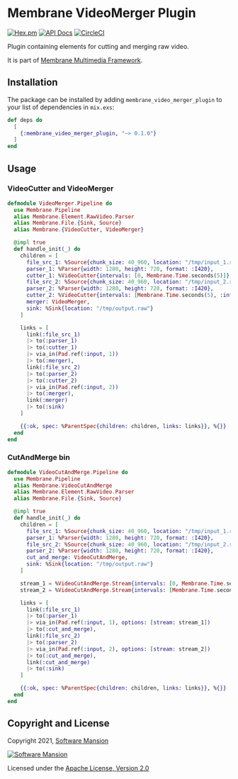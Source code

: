 # Membrane VideoMerger Plugin

[![Hex.pm](https://img.shields.io/hexpm/v/membrane_video_merger_plugin.svg)](https://hex.pm/packages/membrane_video_merger_plugin)
[![API Docs](https://img.shields.io/badge/api-docs-yellow.svg?style=flat)](https://hexdocs.pm/membrane_video_merger_plugin)
[![CircleCI](https://circleci.com/gh/membraneframework/membrane_video_merger_plugin.svg?style=svg)](https://circleci.com/gh/membraneframework/membrane_video_merger_plugin)

Plugin containing elements for cutting and merging raw video.

It is part of [Membrane Multimedia Framework](https://membraneframework.org).

## Installation

The package can be installed by adding `membrane_video_merger_plugin` to your list of dependencies in `mix.exs`:

```elixir
def deps do
  [
    {:membrane_video_merger_plugin, "~> 0.1.0"}
  ]
end
```

## Usage

### VideoCutter and VideoMerger

```elixir
defmodule VideoMerger.Pipeline do
  use Membrane.Pipeline
  alias Membrane.Element.RawVideo.Parser
  alias Membrane.File.{Sink, Source}
  alias Membrane.{VideoCutter, VideoMerger}

  @impl true
  def handle_init(_) do
    children = [
      file_src_1: %Source{chunk_size: 40_960, location: "/tmp/input_1.raw"},
      parser_1: %Parser{width: 1280, height: 720, format: :I420},
      cutter_1: %VideoCutter{intervals: [0, Membrane.Time.seconds(5)]},
      file_src_2: %Source{chunk_size: 40_960, location: "/tmp/input_2.raw"},
      parser_2: %Parser{width: 1280, height: 720, format: :I420},
      cutter_2: %VideoCutter{intervals: [Membrane.Time.seconds(5), :infinity]},
      merger: VideoMerger,
      sink: %Sink{location: "/tmp/output.raw"}
    ]

    links = [
      link(:file_src_1)
      |> to(:parser_1)
      |> to(:cutter_1)
      |> via_in(Pad.ref(:input, 1))
      |> to(:merger),
      link(:file_src_2)
      |> to(:parser_2)
      |> to(:cutter_2)
      |> via_in(Pad.ref(:input, 2))
      |> to(:merger),
      link(:merger)
      |> to(:sink)
    ]

    {{:ok, spec: %ParentSpec{children: children, links: links}}, %{}}
  end
end
```

### CutAndMerge bin

```elixir
defmodule VideoCutAndMerge.Pipeline do
  use Membrane.Pipeline
  alias Membrane.VideoCutAndMerge
  alias Membrane.Element.RawVideo.Parser
  alias Membrane.File.{Sink, Source}

  @impl true
  def handle_init(_) do
    children = [
      file_src_1: %Source{chunk_size: 40_960, location: "/tmp/input_1.raw"},
      parser_1: %Parser{width: 1280, height: 720, format: :I420},
      file_src_2: %Source{chunk_size: 40_960, location: "/tmp/input_2.raw"},
      parser_2: %Parser{width: 1280, height: 720, format: :I420},
      cut_and_merge: VideoCutAndMerge,
      sink: %Sink{location: "/tmp/output.raw"}
    ]

    stream_1 = %VideoCutAndMerge.Stream{intervals: [0, Membrane.Time.seconds(5)]}
    stream_2 = %VideoCutAndMerge.Stream{intervals: [Membrane.Time.seconds(5), :infinity]}

    links = [
      link(:file_src_1)
      |> to(:parser_1)
      |> via_in(Pad.ref(:input, 1), options: [stream: stream_1])
      |> to(:cut_and_merge),
      link(:file_src_2)
      |> to(:parser_2)
      |> via_in(Pad.ref(:input, 2), options: [stream: stream_2])
      |> to(:cut_and_merge),
      link(:cut_and_merge)
      |> to(:sink)
    ]

    {{:ok, spec: %ParentSpec{children: children, links: links}}, %{}}
  end
end
```

## Copyright and License

Copyright 2021, [Software Mansion](https://swmansion.com/?utm_source=git&utm_medium=readme&utm_campaign=membrane_video_merger_plugin)

[![Software Mansion](https://logo.swmansion.com/logo?color=white&variant=desktop&width=200&tag=membrane-github)](https://swmansion.com/?utm_source=git&utm_medium=readme&utm_campaign=membrane_video_merger_plugin)

Licensed under the [Apache License, Version 2.0](LICENSE)
